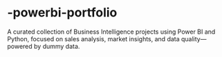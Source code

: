 # -powerbi-portfolio
A curated collection of Business Intelligence projects using Power BI and Python, focused on sales analysis, market insights, and data quality—powered by dummy data.
